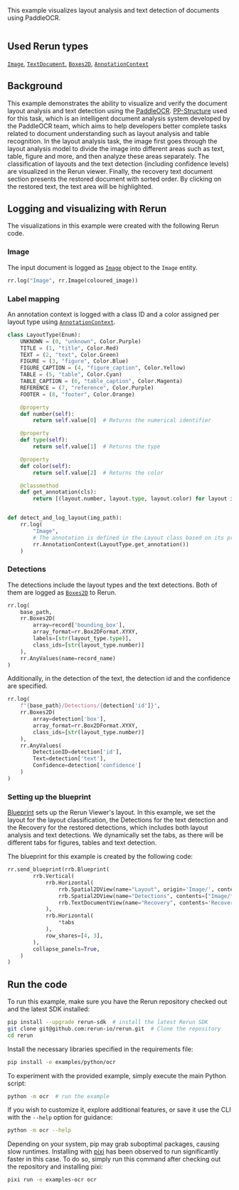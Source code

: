 <!--[metadata]
title = "PaddleOCR"
tags = ["Text", "OCR", "2D", "Blueprint"]
thumbnail = "https://static.rerun.io/ocr1/54b3a9d0706fd4a3a3dcbf878046ae34a7a6feec/480w.png"
thumbnail_dimensions = [480, 259]
# Channel = "main" # uncomment if this example can be run fast an easily
-->

This example visualizes layout analysis and text detection of documents using PaddleOCR.

<picture>
  <img src="https://static.rerun.io/ocr1/54b3a9d0706fd4a3a3dcbf878046ae34a7a6feec/full.png" alt="">
  <source media="(max-width: 480px)" srcset="https://static.rerun.io/ocr1/54b3a9d0706fd4a3a3dcbf878046ae34a7a6feec/480w.png">
  <source media="(max-width: 768px)" srcset="https://static.rerun.io/ocr1/54b3a9d0706fd4a3a3dcbf878046ae34a7a6feec/768w.png">
  <source media="(max-width: 1024px)" srcset="https://static.rerun.io/ocr1/54b3a9d0706fd4a3a3dcbf878046ae34a7a6feec/1024w.png">
  <source media="(max-width: 1200px)" srcset="https://static.rerun.io/ocr1/54b3a9d0706fd4a3a3dcbf878046ae34a7a6feec/1200w.png">
</picture>


## Used Rerun types
[`Image`](https://www.rerun.io/docs/reference/types/archetypes/image), [`TextDocument`](https://rerun.io/docs/reference/types/archetypes/text_document), [`Boxes2D`](https://rerun.io/docs/reference/types/archetypes/boxes2d), [`AnnotationContext`](https://rerun.io/docs/reference/types/archetypes/annotation_context)

## Background
This example demonstrates the ability to visualize and verify the document layout analysis and text detection using the [PaddleOCR](https://github.com/PaddlePaddle/PaddleOCR).
[PP-Structure](https://github.com/PaddlePaddle/PaddleOCR/tree/main/ppstructure) used for this task, which is an intelligent document analysis system developed by the PaddleOCR team, which aims to help developers better complete tasks related to document understanding such as layout analysis and table recognition.
In the layout analysis task, the image first goes through the layout analysis model to divide the image into different areas such as text, table, figure and more, and then analyze these areas separately.
The classification of layouts and the text detection (including confidence levels) are visualized in the Rerun viewer.
Finally, the recovery text document section presents the restored document with sorted order. By clicking on the restored text, the text area will be highlighted.

## Logging and visualizing with Rerun
The visualizations in this example were created with the following Rerun code.

### Image
The input document is logged as [`Image`](https://www.rerun.io/docs/reference/types/archetypes/image) object to the `Image` entity.
```python
rr.log("Image", rr.Image(coloured_image))
```

### Label mapping

An annotation context is logged with a class ID and a color assigned per layout type using [`AnnotationContext`](https://rerun.io/docs/reference/types/archetypes/annotation_context).

```python
class LayoutType(Enum):
    UNKNOWN = (0, "unknown", Color.Purple)
    TITLE = (1, "title", Color.Red)
    TEXT = (2, "text", Color.Green)
    FIGURE = (3, "figure", Color.Blue)
    FIGURE_CAPTION = (4, "figure_caption", Color.Yellow)
    TABLE = (5, "table", Color.Cyan)
    TABLE_CAPTION = (6, "table_caption", Color.Magenta)
    REFERENCE = (7, "reference", Color.Purple)
    FOOTER = (8, "footer", Color.Orange)

    @property
    def number(self):
        return self.value[0]  # Returns the numerical identifier

    @property
    def type(self):
        return self.value[1]  # Returns the type

    @property
    def color(self):
        return self.value[2]  # Returns the color

    @classmethod
    def get_annotation(cls):
        return [(layout.number, layout.type, layout.color) for layout in cls]


def detect_and_log_layout(img_path):
    rr.log(
        "Image",
        # The annotation is defined in the Layout class based on its properties
        rr.AnnotationContext(LayoutType.get_annotation())
    )
```

### Detections
The detections include the layout types and the text detections. Both of them are logged as [`Boxes2D`](https://www.rerun.io/docs/reference/types/archetypes/boxes2d) to Rerun.

```python
rr.log(
    base_path,
    rr.Boxes2D(
        array=record['bounding_box'],
        array_format=rr.Box2DFormat.XYXY,
        labels=[str(layout_type.type)],
        class_ids=[str(layout_type.number)]
    ),
    rr.AnyValues(name=record_name)
)
```
Additionally, in the detection of the text, the detection id and the confidence are specified.
```python
rr.log(
    f"{base_path}/Detections/{detection['id']}",
    rr.Boxes2D(
        array=detection['box'],
        array_format=rr.Box2DFormat.XYXY,
        class_ids=[str(layout_type.number)]
    ),
    rr.AnyValues(
        DetectionID=detection['id'],
        Text=detection['text'],
        Confidence=detection['confidence']
    )
)
```

### Setting up the blueprint

[Blueprint](https://rerun.io/docs/concepts/blueprint) sets up the Rerun Viewer's layout. In this example, we set the layout for the layout classification, the Detections for the text detection and the Recovery for the restored detections, which includes both layout analysis and text detections.
We dynamically set the tabs, as there will be different tabs for figures, tables and text detection.

The blueprint for this example is created by the following code:

```python
rr.send_blueprint(rrb.Blueprint(
        rrb.Vertical(
            rrb.Horizontal(
                rrb.Spatial2DView(name="Layout", origin='Image/', contents=["Image/**"] + detections_paths),
                rrb.Spatial2DView(name="Detections", contents=["Image/**"]),
                rrb.TextDocumentView(name="Recovery", contents='Recovery')
            ),
            rrb.Horizontal(
                *tabs
            ),
            row_shares=[4, 3],
        ),
        collapse_panels=True,
    )
)
```

## Run the code
To run this example, make sure you have the Rerun repository checked out and the latest SDK installed:
```bash
pip install --upgrade rerun-sdk  # install the latest Rerun SDK
git clone git@github.com:rerun-io/rerun.git  # Clone the repository
cd rerun
```
Install the necessary libraries specified in the requirements file:
```bash
pip install -e examples/python/ocr
```
To experiment with the provided example, simply execute the main Python script:
```bash
python -m ocr  # run the example
```
If you wish to customize it, explore additional features, or save it use the CLI with the `--help` option for guidance:
```bash
python -m ocr --help
```

Depending on your system, pip may grab suboptimal packages, causing slow runtimes.
Installing with [pixi](https://pixi.sh/) has been observed to run significantly faster in this case.
To do so, simply run this command after checking out the repository and installing pixi:
```bash
pixi run -e examples-ocr ocr
```
